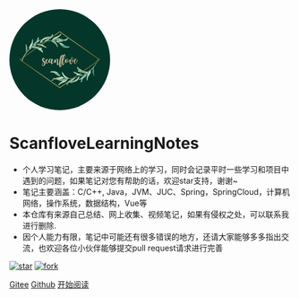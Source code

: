 <img width="180px" style="border-radius: 50%" bor src="./doc/icon/scanflove.png">

# ScanfloveLearningNotes

- 个人学习笔记，主要来源于网络上的学习，同时会记录平时一些学习和项目中遇到的问题，如果笔记对您有帮助的话，欢迎star支持，谢谢~
- 笔记主要涵盖：C/C++, Java，JVM、JUC、Spring，SpringCloud，计算机网络，操作系统，数据结构，Vue等
- 本仓库有来源自己总结、网上收集、视频笔记，如果有侵权之处，可以联系我进行删除.
- 因个人能力有限，笔记中可能还有很多错误的地方，还请大家能够多多指出交流，也欢迎各位小伙伴能够提交pull request请求进行完善

<a href='https://gitee.com/scanflove_admin/ScanfloveLearningNotes/stargazers'><img src='https://gitee.com/scanflove_admin/ScanfloveLearningNotes/badge/star.svg?theme=dark' alt='star'></img></a>
<a href='https://gitee.com/scanflove_admin/ScanfloveLearningNotes/members'><img src='https://gitee.com/scanflove_admin/ScanfloveLearningNotes/badge/fork.svg?theme=dark' alt='fork'></img></a>

[Gitee](<https://gitee.com/scanflove_admin/ScanfloveLearningNotes>)
[Github](<https://github.com/tiger7456/ScanfloveLearningNotes>)
[开始阅读](README.md)

